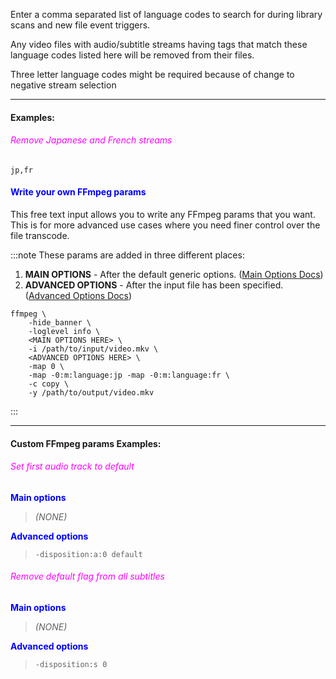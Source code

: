 
Enter a comma separated list of language codes to search for during library scans and new file event triggers.

Any video files with audio/subtitle streams having tags that match these language codes listed here will be removed from their files.

Three letter language codes might be required because of change to negative stream selection

---

#### Examples:

###### <span style="color:magenta">Remove Japanese and French streams</span>
```
jp,fr
```

#### <span style="color:blue">Write your own FFmpeg params</span>
This free text input allows you to write any FFmpeg params that you want.
This is for more advanced use cases where you need finer control over the file transcode.

:::note
These params are added in three different places:
1. **MAIN OPTIONS** - After the default generic options.
   ([Main Options Docs](https://ffmpeg.org/ffmpeg.html#Main-options))
1. **ADVANCED OPTIONS** - After the input file has been specified.
   ([Advanced Options Docs](https://ffmpeg.org/ffmpeg.html#Advanced-options))

```
ffmpeg \
    -hide_banner \
    -loglevel info \
    <MAIN OPTIONS HERE> \
    -i /path/to/input/video.mkv \
    <ADVANCED OPTIONS HERE> \
    -map 0 \
    -map -0:m:language:jp -map -0:m:language:fr \
    -c copy \
    -y /path/to/output/video.mkv
```
:::

---

#### Custom FFmpeg params Examples:

###### <span style="color:magenta">Set first audio track to default</span>
**<span style="color:blue">Main options</span>**
> *(NONE)*
>
**<span style="color:blue">Advanced options</span>**
> `-disposition:a:0 default`

###### <span style="color:magenta">Remove default flag from all subtitles</span>
**<span style="color:blue">Main options</span>**
> *(NONE)*
>
**<span style="color:blue">Advanced options</span>**
> `-disposition:s 0`
